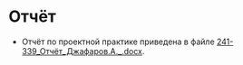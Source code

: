 # Отчёт

- Отчёт по проектной практике приведена в файле [241-339_Отчёт_Джафаров.А._.docx](241-339_Отчёт_Джафаров.А._.docx).
